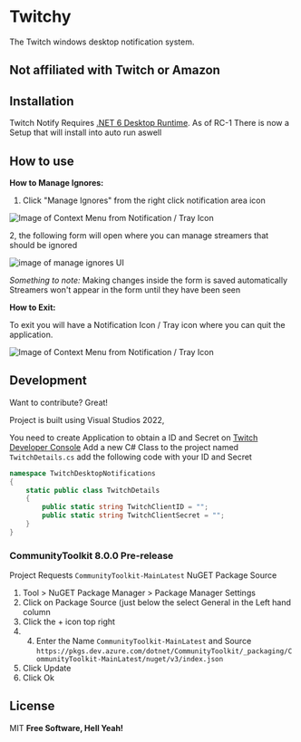 # Twitchy
The Twitch windows desktop notification system.

## Not affiliated with Twitch or Amazon

## Installation
 Twitch Notify Requires [.NET 6 Desktop Runtime](https://dotnet.microsoft.com/en-us/download/dotnet/thank-you/runtime-desktop-6.0.13-windows-x64-installer).
 As of RC-1 There is now a Setup that will install into auto run aswell 

## How to use
**How to Manage Ignores:**
1. Click "Manage Ignores" from the right click notification area icon

![Image of Context Menu from Notification / Tray Icon ](https://user-images.githubusercontent.com/37368/220464000-3aa632e0-1eb8-4be0-8d06-613bf9ea96f6.png)

2, the following form will open where you can manage streamers that should be ignored

![image of manage ignores UI](https://user-images.githubusercontent.com/37368/220468049-70bb423d-e16c-49ff-a9e7-4135df9ebc15.png)

_Something to note:_
Making changes inside the form is saved automatically
Streamers won't appear in the form until they have been seen 

**How to Exit:**

To exit you will have a Notification Icon / Tray icon where you can quit the application.

![Image of Context Menu from Notification / Tray Icon ](https://user-images.githubusercontent.com/37368/220464000-3aa632e0-1eb8-4be0-8d06-613bf9ea96f6.png)

## Development

Want to contribute? Great!

Project is built using Visual Studios 2022,

You need to create Application to obtain a ID and Secret on [Twitch Developer Console](https://dev.twitch.tv/console)
Add a new C# Class to the project named `TwitchDetails.cs` add the following code with your ID and Secret
```cs
namespace TwitchDesktopNotifications
{
    static public class TwitchDetails
    {
        public static string TwitchClientID = "";
        public static string TwitchClientSecret = "";
    }
}
```

### CommunityToolkit 8.0.0 Pre-release
Project Requests `CommunityToolkit-MainLatest` NuGET Package Source

1. Tool > NuGET Package Manager > Package Manager Settings
2. Click on Package Source (just below the select General in the Left hand column
3. Click the + icon top right
5. 4. Enter the Name `CommunityToolkit-MainLatest` and Source `https://pkgs.dev.azure.com/dotnet/CommunityToolkit/_packaging/CommunityToolkit-MainLatest/nuget/v3/index.json`
6. Click Update
7. Click Ok



## License

MIT
**Free Software, Hell Yeah!**
